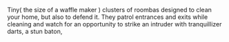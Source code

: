 Tiny( the size of a waffle maker ) clusters of roombas designed to clean your home, but also to defend it. They patrol entrances and exits while cleaning and watch for an opportunity to strike an intruder with tranquillizer darts, a stun baton, 